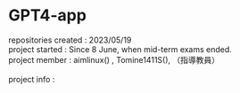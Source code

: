 # GPT4-app
repositories created : 2023/05/19 <br>
project started : Since 8 June, when mid-term exams ended. <br>
project member : aimlinux() , Tomine1411S(), （指導教員） <br>   
project info : <br> 
 
 
  
